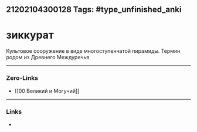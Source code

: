 21202104300128
Tags: #type_unfinished_anki 
---
# зиккурат

Культовое сооружение в виде многоступенчатой пирамиды. Термин родом из Древнего Междуречья

---
### Zero-Links
- [[00 Великий и Могучий]]
---
### Links
-